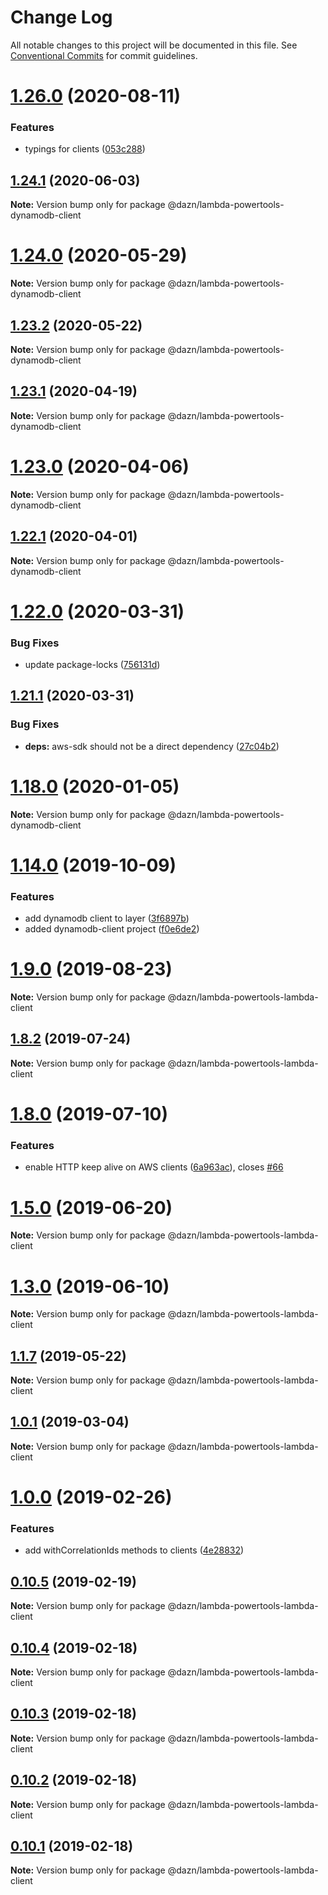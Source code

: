 # Change Log

All notable changes to this project will be documented in this file.
See [Conventional Commits](https://conventionalcommits.org) for commit guidelines.

# [1.26.0](https://github.com/getndazn/dazn-lambda-powertools/compare/v1.25.0...v1.26.0) (2020-08-11)


### Features

* typings for clients ([053c288](https://github.com/getndazn/dazn-lambda-powertools/commit/053c288a69337ad4d537dd115af79b092791e440))





## [1.24.1](https://github.com/getndazn/dazn-lambda-powertools/compare/v1.24.0...v1.24.1) (2020-06-03)

**Note:** Version bump only for package @dazn/lambda-powertools-dynamodb-client





# [1.24.0](https://github.com/getndazn/dazn-lambda-powertools/compare/v1.23.2...v1.24.0) (2020-05-29)

**Note:** Version bump only for package @dazn/lambda-powertools-dynamodb-client





## [1.23.2](https://github.com/getndazn/dazn-lambda-powertools/compare/v1.23.1...v1.23.2) (2020-05-22)

**Note:** Version bump only for package @dazn/lambda-powertools-dynamodb-client





## [1.23.1](https://github.com/getndazn/dazn-lambda-powertools/compare/v1.23.0...v1.23.1) (2020-04-19)

**Note:** Version bump only for package @dazn/lambda-powertools-dynamodb-client





# [1.23.0](https://github.com/getndazn/dazn-lambda-powertools/compare/v1.22.1...v1.23.0) (2020-04-06)

**Note:** Version bump only for package @dazn/lambda-powertools-dynamodb-client





## [1.22.1](https://github.com/getndazn/dazn-lambda-powertools/compare/v1.22.0...v1.22.1) (2020-04-01)

**Note:** Version bump only for package @dazn/lambda-powertools-dynamodb-client





# [1.22.0](https://github.com/getndazn/dazn-lambda-powertools/compare/v1.21.1...v1.22.0) (2020-03-31)


### Bug Fixes

* update package-locks ([756131d](https://github.com/getndazn/dazn-lambda-powertools/commit/756131d))





## [1.21.1](https://github.com/getndazn/dazn-lambda-powertools/compare/v1.21.0...v1.21.1) (2020-03-31)


### Bug Fixes

* **deps:** aws-sdk should not be a direct dependency ([27c04b2](https://github.com/getndazn/dazn-lambda-powertools/commit/27c04b2))





# [1.18.0](https://github.com/getndazn/dazn-lambda-powertools/compare/v1.17.0...v1.18.0) (2020-01-05)

**Note:** Version bump only for package @dazn/lambda-powertools-dynamodb-client





# [1.14.0](https://github.com/getndazn/dazn-lambda-powertools/compare/v1.13.0...v1.14.0) (2019-10-09)


### Features

* add dynamodb client to layer ([3f6897b](https://github.com/getndazn/dazn-lambda-powertools/commit/3f6897b))
* added dynamodb-client project ([f0e6de2](https://github.com/getndazn/dazn-lambda-powertools/commit/f0e6de2))





# [1.9.0](https://github.com/getndazn/dazn-lambda-powertools/compare/v1.8.3...v1.9.0) (2019-08-23)

**Note:** Version bump only for package @dazn/lambda-powertools-lambda-client





## [1.8.2](https://github.com/getndazn/dazn-lambda-powertools/compare/v1.8.1...v1.8.2) (2019-07-24)

**Note:** Version bump only for package @dazn/lambda-powertools-lambda-client





# [1.8.0](https://github.com/getndazn/dazn-lambda-powertools/compare/v1.7.0...v1.8.0) (2019-07-10)


### Features

* enable HTTP keep alive on AWS clients ([6a963ac](https://github.com/getndazn/dazn-lambda-powertools/commit/6a963ac)), closes [#66](https://github.com/getndazn/dazn-lambda-powertools/issues/66)





# [1.5.0](https://github.com/getndazn/dazn-lambda-powertools/compare/v1.4.2...v1.5.0) (2019-06-20)

**Note:** Version bump only for package @dazn/lambda-powertools-lambda-client





# [1.3.0](https://github.com/getndazn/dazn-lambda-powertools/compare/v1.2.0...v1.3.0) (2019-06-10)

**Note:** Version bump only for package @dazn/lambda-powertools-lambda-client





## [1.1.7](https://github.com/getndazn/dazn-lambda-powertools/compare/v1.1.6...v1.1.7) (2019-05-22)

**Note:** Version bump only for package @dazn/lambda-powertools-lambda-client





## [1.0.1](https://github.com/getndazn/dazn-lambda-powertools/compare/v1.0.0...v1.0.1) (2019-03-04)

**Note:** Version bump only for package @dazn/lambda-powertools-lambda-client





# [1.0.0](https://github.com/getndazn/dazn-lambda-powertools/compare/v0.10.7...v1.0.0) (2019-02-26)


### Features

* add withCorrelationIds methods to clients ([4e28832](https://github.com/getndazn/dazn-lambda-powertools/commit/4e28832))





## [0.10.5](https://github.com/getndazn/dazn-lambda-powertools/compare/v0.10.4...v0.10.5) (2019-02-19)

**Note:** Version bump only for package @dazn/lambda-powertools-lambda-client





## [0.10.4](https://github.com/getndazn/dazn-lambda-powertools/compare/v0.10.3...v0.10.4) (2019-02-18)

**Note:** Version bump only for package @dazn/lambda-powertools-lambda-client





## [0.10.3](https://github.com/getndazn/dazn-lambda-powertools/compare/v0.10.2...v0.10.3) (2019-02-18)

**Note:** Version bump only for package @dazn/lambda-powertools-lambda-client





## [0.10.2](https://github.com/getndazn/dazn-lambda-powertools/compare/v0.10.1...v0.10.2) (2019-02-18)

**Note:** Version bump only for package @dazn/lambda-powertools-lambda-client





## [0.10.1](https://github.com/getndazn/dazn-lambda-powertools/compare/v0.10.0...v0.10.1) (2019-02-18)

**Note:** Version bump only for package @dazn/lambda-powertools-lambda-client
